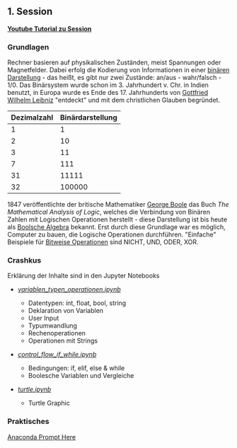 ## 1. Session

[**Youtube Tutorial zu Session**](https://youtu.be/5DVmv6BGbtc)

### Grundlagen

Rechner basieren auf physikalischen Zuständen, meist Spannungen oder Magnetfelder. Dabei erfolg die Kodierung von Informationen in einer [binären Darstellung](https://de.wikipedia.org/wiki/Dualsystem)  - das heißt, es gibt nur zwei Zustände: an/aus - wahr/falsch - 1/0.
Das Binärsystem wurde schon  im 3. Jahrhundert v. Chr. in Indien benutzt, in Europa wurde es Ende des 17. Jahrhunderts von [Gottfried Wilhelm Leibniz](https://de.wikipedia.org/wiki/Gottfried_Wilhelm_Leibniz) "entdeckt" und mit dem christlichen Glauben begründet.

|Dezimalzahl|Binärdarstellung|
|---|---|
|1|1|
|2|10|
|3|11|
|7|111|
|31|11111|
|32|100000|

1847 veröffentlichte der britische Mathematiker [George Boole](https://de.wikipedia.org/wiki/George_Boole) das Buch  *The Mathematical Analysis of Logic*, welches die Verbindung von Binären Zahlen mit Logischen Operationen herstellt - diese Darstellung ist bis heute als [Boolsche Algebra](https://de.wikipedia.org/wiki/Boolesche_Algebra) bekannt. Erst durch diese Grundlage war es möglich, Computer zu bauen, die Logische Operationen durchführen. "Einfache" Beispiele für [Bitweise Operationen](https://de.wikipedia.org/wiki/Bitweiser_Operator) sind NICHT, UND, ODER, XOR.

### Crashkus

Erklärung der Inhalte sind in den Jupyter Notebooks

* [*variablen_typen_operationen.ipynb*](./crashkurs/variablen_typen_operationen.ipynb)
    * Datentypen: int, float, bool, string
    * Deklaration von Variablen
    * User Input
    * Typumwandlung
    * Rechenoperationen
    * Operationen mit Strings
    
* [*control_flow_if_while.ipynb*](./crashkurs/control_flow_if_while.ipynb)
    * Bedingungen: if, elif, else & while
    * Boolesche Variablen und Vergleiche
    
* [*turtle.ipynb*](./crashkurs/turtle.ipynb)
    * Turtle Graphic

### Praktisches
[Anaconda Prompt Here](https://gist.github.com/jiewpeng/8ba446acf329b1801bf91db767d179ea)
  


